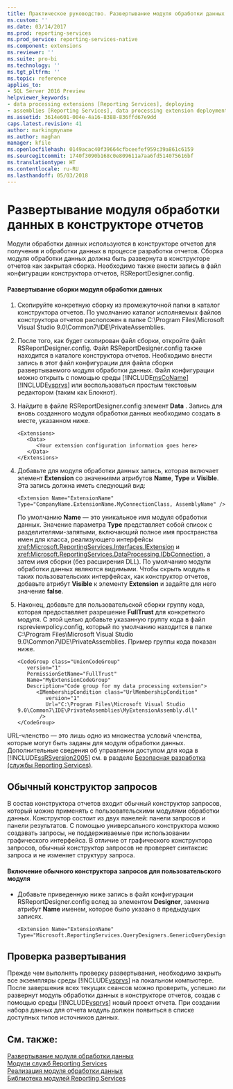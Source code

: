 ```yaml
---
title: Практическое руководство. Развертывание модуля обработки данных в конструкторе отчетов | Документы Майкрософт
ms.custom: ''
ms.date: 03/14/2017
ms.prod: reporting-services
ms.prod_service: reporting-services-native
ms.component: extensions
ms.reviewer: ''
ms.suite: pro-bi
ms.technology: ''
ms.tgt_pltfrm: ''
ms.topic: reference
applies_to:
- SQL Server 2016 Preview
helpviewer_keywords:
- data processing extensions [Reporting Services], deploying
- assemblies [Reporting Services], data processing extension deployments
ms.assetid: 3614e601-004e-4a16-8388-836ffd67e9dd
caps.latest.revision: 41
author: markingmyname
ms.author: maghan
manager: kfile
ms.openlocfilehash: 0149acac40f39664cfbceefef959c39a861c6159
ms.sourcegitcommit: 1740f3090b168c0e809611a7aa6fd514075616bf
ms.translationtype: HT
ms.contentlocale: ru-RU
ms.lasthandoff: 05/03/2018
---
```

# <a name="deploying-a-data-processing-extension-to-report-designer"></a>Развертывание модуля обработки данных в конструкторе отчетов
  Модули обработки данных используются в конструкторе отчетов для получения и обработки данных в процессе разработки отчетов. Сборка модуля обработки данных должна быть развернута в конструкторе отчетов как закрытая сборка. Необходимо также внести запись в файл конфигурации конструктора отчетов, RSReportDesigner.config.  
  
#### <a name="to-deploy-a-data-processing-extension-assembly"></a>Развертывание сборки модуля обработки данных  
  
1.  Скопируйте конкретную сборку из промежуточной папки в каталог конструктора отчетов. По умолчанию каталог исполняемых файлов конструктора отчетов расположен в папке C:\Program Files\Microsoft Visual Studio 9.0\Common7\IDE\PrivateAssemblies.  
  
2.  После того, как будет скопирован файл сборки, откройте файл RSReportDesigner.config. Файл RSReportDesigner.config также находится в каталоге конструктора отчетов. Необходимо внести запись в этот файл конфигурации для файла сборки развертываемого модуля обработки данных. Файл конфигурации можно открыть с помощью среды [!INCLUDE[msCoName](../../../includes/msconame-md.md)] [!INCLUDE[vsprvs](../../../includes/vsprvs-md.md)] или воспользоваться простым текстовым редактором (таким как Блокнот).  
  
3.  Найдите в файле RSReportDesigner.config элемент **Data** . Запись для вновь созданного модуля обработки данных необходимо создать в месте, указанном ниже.  
  
    ```  
    <Extensions>  
       <Data>  
          <Your extension configuration information goes here>  
       </Data>  
    </Extensions>  
    ```  
  
4.  Добавьте для модуля обработки данных запись, которая включает элемент **Extension** со значениями атрибутов **Name**, **Type** и **Visible**. Эта запись должна иметь следующий вид:  
  
    ```  
    <Extension Name="ExtensionName" Type="CompanyName.ExtensionName.MyConnectionClass, AssemblyName" />  
    ```  
  
     По умолчанию **Name** — это уникальное имя модуля обработки данных. Значение параметра **Type** представляет собой список с разделителями-запятыми, включающий полное имя пространства имен для класса, реализующего интерфейсы <xref:Microsoft.ReportingServices.Interfaces.IExtension> и <xref:Microsoft.ReportingServices.DataProcessing.IDbConnection>, а затем имя сборки (без расширения DLL). По умолчанию модули обработки данных являются видимыми. Чтобы скрыть модуль в таких пользовательских интерфейсах, как конструктор отчетов, добавьте атрибут **Visible** к элементу **Extension** и задайте для него значение **false**.  
  
5.  Наконец, добавьте для пользовательской сборки группу кода, которая предоставляет разрешение **FullTrust** для конкретного модуля. С этой целью добавьте указанную группу кода в файл rspreviewpolicy.config, который по умолчанию находится в папке C:\Program Files\Microsoft Visual Studio 9.0\Common7\IDE\PrivateAssemblies. Пример группы кода показан ниже.  
  
    ```  
    <CodeGroup class="UnionCodeGroup"  
       version="1"  
       PermissionSetName="FullTrust"  
       Name="MyExtensionCodeGroup"  
       Description="Code group for my data processing extension">  
          <IMembershipCondition class="UrlMembershipCondition"  
             version="1"  
             Url="C:\Program Files\Microsoft Visual Studio 9.0\Common7\IDE\PrivateAssemblies\MyExtensionAssembly.dll"  
           />  
    </CodeGroup>  
    ```  
  
 URL-членство — это лишь одно из множества условий членства, которые могут быть заданы для модуля обработки данных. Дополнительные сведения об управлении доступом для кода в [!INCLUDE[ssRSversion2005](../../../includes/ssrsversion2005-md.md)] см. в разделе [Безопасная разработка (службы Reporting Services)](../../../reporting-services/extensions/secure-development/secure-development-reporting-services.md).  
  
## <a name="generic-query-designer"></a>Обычный конструктор запросов  
 В состав конструктора отчетов входит обычный конструктор запросов, который можно применять с пользовательскими модулями обработки данных. Конструктор состоит из двух панелей: панели запросов и панели результатов. С помощью универсального конструктора можно создавать запросы, не поддерживаемые при использовании графического интерфейса. В отличие от графического конструктора запросов, обычный конструктор запросов не проверяет синтаксис запроса и не изменяет структуру запроса.  
  
#### <a name="to-enable-the-generic-query-designer-for-a-custom-extension"></a>Включение обычного конструктора запросов для пользовательского модуля  
  
-   Добавьте приведенную ниже запись в файл конфигурации RSReportDesigner.config вслед за элементом **Designer**, заменив атрибут **Name** именем, которое было указано в предыдущих записях.  
  
    ```  
    <Extension Name="ExtensionName" Type="Microsoft.ReportingServices.QueryDesigners.GenericQueryDesigner,Microsoft.ReportingServices.QueryDesigners"/>  
    ```  
  
## <a name="verifying-the-deployment"></a>Проверка развертывания  
 Прежде чем выполнять проверку развертывания, необходимо закрыть все экземпляры среды [!INCLUDE[vsprvs](../../../includes/vsprvs-md.md)] на локальном компьютере. После завершения всех текущих сеансов можно проверить, успешно ли развернут модуль обработки данных в конструкторе отчетов, создав с помощью среды [!INCLUDE[vsprvs](../../../includes/vsprvs-md.md)] новый проект отчета. При создании набора данных для отчета модуль должен появиться в списке доступных типов источников данных.  
  
## <a name="see-also"></a>См. также:  
 [Развертывание модуля обработки данных](../../../reporting-services/extensions/data-processing/deploying-a-data-processing-extension.md)   
 [Модули служб Reporting Services](../../../reporting-services/extensions/reporting-services-extensions.md)   
 [Реализация модуля обработки данных](../../../reporting-services/extensions/data-processing/implementing-a-data-processing-extension.md)   
 [Библиотека модулей Reporting Services](../../../reporting-services/extensions/reporting-services-extension-library.md)  
  
  
